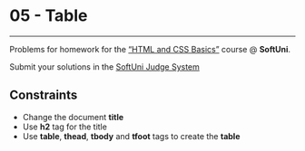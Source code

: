 ﻿# 05 - Table
------
Problems for homework for the [“HTML and CSS Basics”](#) course @ **SoftUni**.

Submit your solutions in the [SoftUni Judge System](https://judge.softuni.bg/Contests/#!/List/ByCategory/165/HTML-and-CSS)

## Constraints
* Change the document **title**
* Use **h2** tag for the title
* Use **table**, **thead**, **tbody** and **tfoot** tags to create the **table**
